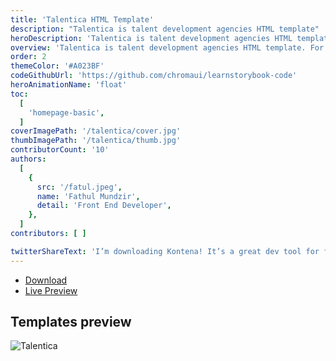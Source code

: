 ```yaml
---
title: 'Talentica HTML Template'
description: "Talentica is talent development agencies HTML template"
heroDescription: 'Talentica is talent development agencies HTML template and sutiable for SaaS and startup'
overview: 'Talentica is talent development agencies HTML template. For everyone who begin a small agancies, this template is so usefull to describe it. Like you see in our template, all of them are responsive and compatible with various screen size. '
order: 2
themeColor: '#A023BF'
codeGithubUrl: 'https://github.com/chromaui/learnstorybook-code'
heroAnimationName: 'float'
toc:
  [
    'homepage-basic',
  ]
coverImagePath: '/talentica/cover.jpg'
thumbImagePath: '/talentica/thumb.jpg'
contributorCount: '10'
authors:
  [
    {
      src: '/fatul.jpeg',
      name: 'Fathul Mundzir',
      detail: 'Front End Developer',
    },
  ]
contributors: [ ]

twitterShareText: 'I’m downloading Kontena! It’s a great dev tool for front end template and components.'
---
```


<div class="btn-download">
  <ul class="listing-download">
    <li><a class="link-download paddle_button" data-theme="none" href="#!" data-product="614674">Download</a></li>
    <li><a class="link-demo" target="_blank" href="https://kontena.website/html/theme/talentica">Live Preview</a></li>
  </ul>
</div>

<h2>Templates preview</h2>

![Talentica](/talentica/talentica.png)

